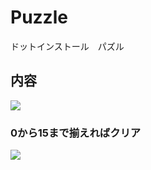 # Puzzle
ドットインストール　パズル

## 内容
<img src="https://user-images.githubusercontent.com/40752235/52681617-c856e200-2f7f-11e9-85dc-6656e459b3aa.png">

### 0から15まで揃えればクリア
<img src="https://user-images.githubusercontent.com/40752235/52681615-c68d1e80-2f7f-11e9-9e2e-04bcc357ead6.png">
